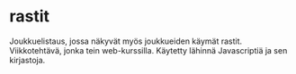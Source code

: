 # rastit
Joukkuelistaus, jossa näkyvät myös joukkueiden käymät rastit.
Viikkotehtävä, jonka tein web-kurssilla. Käytetty lähinnä Javascriptiä ja sen kirjastoja.
